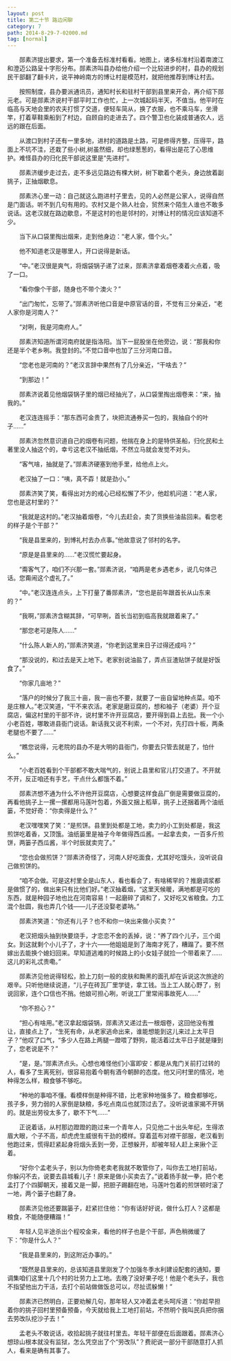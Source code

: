 ```yaml
---
layout: post
title: 第二十节 路边闲聊
category: 7
path: 2014-8-29-7-02000.md
tag: [normal]
---
```


　　郧素济提出要求，第一个准备去标准村看看。地图上，诸多标准村沿着南渡江和澄迈公路呈十字形分布。郧素济叫县办给他介绍一个比较进步的村，县办的规划民干部翻了翻卡片，说平神岭南方的博让村是模范村，就把他推荐到博让村去。

　　按照制度，县办要派通讯员，通知村长和驻村干部到县里来开会，再介绍下郧元老。可是郧素济说村干部平时工作也忙，上一次城起码半天，不值当。他平时在临高与天地会里的农夫打惯了交道，便轻车简从，换了衣服，也不乘马车，坐滑竿，打着草鞋乘船到了村边，自顾自的走进去了。四个警卫也化装成普通农人，远远的跟在后面。

　　从渡口到村子还有一里多地，进村的道路是土路，可是修得齐整，压得平，路面上不坑不洼，还栽了些小树,树虽然细，却也绿葱葱的，看得出是花了心思维护。难怪县办的归化民干部说这里是“先进村”。

　　郧素济缓步走过去，走不多远见路边有棵大树，树下歇着个老头，身边放着副挑子，正抽烟歇息。

　　郧素济心里一动：自己就这么跑进村子里去，见的人必然是公家人，说得自然是门面话。听不到几句有用的。农村又是个熟人社会，贸然来个陌生人谁也不敢多说话。这老汉就在路边歇息，不是这村的也是邻村的，对博让村的情况应该知道不少。

　　当下从口袋里掏出烟来，走到他身边：“老人家，借个火。”

　　他不知道老汉是哪里人，开口说得是新话。

　　“中。”老汉很是爽气，将烟袋锅子递了过来，郧素济拿着烟卷凑着火点着，吸了一口。

　　“看你像个干部，随身也不带个澳火？”

　　“出门匆忙，忘带了。”郧素济听他口音是中原官话的音，不觉有三分亲近，“老人家你是河南人？”

　　“对咧，我是河南府人。”

　　郧素济知道所谓河南府就是指洛阳。当下一屁股坐在他旁边，说：“那我和你还是半个老乡咧。我登封的。”不觉口音中也加了三分河南口音。

　　“您老也是河南的？”老汉言辞中果然有了几分亲近，“干啥去？”

　　“到那边！”

　　郧素济说着见他烟袋锅子里的烟已经抽光了，从口袋里掏出烟卷来：“来，抽我的。”

　　老汉连连摇手：“那东西可金贵了，块把流通券买一包的，我抽自个的叶子……”

　　郧素济忽然意识道自己的烟卷有问题，他揣在身上的是特供圣船，归化民和土著里没人抽这个的，幸亏这老汉不抽纸烟，不然立马就会发觉不对头。

　　“客气啥，抽就是了。”郧素济硬塞到他手里，给他点上火。

　　老汉抽了一口：“咦，真不孬！就是劲小。”

　　郧素济笑了笑，看得出对方的戒心已经松懈了不少，他趁机问道：“老人家，您也是这村里的？”

　　“我就是这村的。”老汉抽着烟卷，“今儿去赶会，卖了货换些油盐回来。看您老的样子是个干部？”

　　“我是县里来的，到博礼村去办点事。”他故意说了邻村的名字。

　　“原是是县里来的……”老汉慌忙要起身。

　　“甭客气了，咱们不兴那一套。”郧素济说，“咱两是老乡遇老乡，说几句体己话。您甭闹这个虚礼了。”

　　“中。”老汉连连点头，上下打量了番郧素济，“您也是前年跟首长从山东来的？”

　　“我啊，”郧素济含糊其辞，“可早咧，首长当初到临高我就跟着来了。”

　　“那您老可是陈人……”

　　“什么陈人新人的，”郧素济笑道，“你老到这里来日子过得还成吗？”

　　“那没说的，和过去是天上地下。老家别说油盐了，弄点豆渣贴饼子就是好饭食了。”

　　“你家几亩地？”

　　“落户的时候分了我三十亩，我一亩也不要，就要了一亩自留地种点菜。咱不是庄稼人。”老汉笑道，“干不来农活。老家是磨豆腐的，想和袖子（老婆）开个豆腐店，偏这村里的干部不许，说村里不许开豆腐店，要开得到县上去批。我一个小小老百姓，哪敢进县衙门说话。新话我又说不利索，一个不对，先打四十板，两条老腿也不要了……”

　　“瞧您说得，元老院的县办不是大明的县衙门，你要去只管去就是了，怕什么。”

　　“小老百姓看到个干部都不敢大喘气的，别说上县里和官儿打交道了。不开就不开，反正咱还有手艺，干点什么都饿不着。”

　　郧素济想不通为什么不许他开豆腐店，心想要这样食品厂倒是需要做豆腐的，再看他挑子上一摞一摞都用马莲叶包着，外面又捆上稻草，挑子上还捆着两个油纸篓，不觉好奇：“你卖得是什么？”

　　老汉嘿嘿笑了笑：“是煎饼。县里到处都是工地，卖力的小工到处都是，我这煎饼吃着香，又顶饿。油纸篓里是袖子今年做得西瓜酱。一起拿去卖，一百多斤煎饼，两篓子西瓜酱，半个时辰就卖完了。”

　　“您也会做煎饼？”郧素济奇怪了，河南人好吃面食，尤其好吃馒头，没听说自己做煎饼的。

　　“咱不会做。可是这村里全是山东人，看也看会了，有啥稀罕的？推磨调浆都是做惯了的，做出来只有比他们好。”老汉抽着烟，“这里天候暖，满地都是可吃的东西，就是种园子地也比在河南容易！一起磨碎了调和了，又好吃又省粮食。力工混个肚圆，我也弄几个钱――儿子还没娶老婆呐。”

　　郧素济笑道：“你还有儿子？也不和你一块出来做小买卖？”

　　老汉把烟头抽到快要烧手，才恋恋不舍的丢掉，说：“养了四个儿子，三个闺女。到这就剩个小儿子了，才十六――他姐姐是到了海南才死了，糟蹋了。要不然嫁出去能换个媳妇回来。早知道逃难的时候路上的小女娃子就捡一个带着来了……这儿的彩礼忒贵嘞。”

　　郧素济见他说得轻松，脸上刀刻一般的皮肤和黝黑的面孔却在诉说这次旅途的艰辛。只听他继续说道，“儿子在砖瓦厂里学徒，拿工钱。当上工人就心野了，别说回家，连个口信也不捎。他娘可担心咧，听说工厂里常闹事故死人……”

　　“你不担心？”

　　“担心有啥用。”老汉拿起烟袋锅，郧素济又递过去一根烟卷，这回他没有推让，直接点上了，“生死有命，从老家逃命出来，谁能想能到这儿来过上太平日子？”他叹了口气，“多少人在路上两腿一蹬喂了野狗，能活着过太平日子就是赚到了，您老说是不？”

　　“是，是。”郧素济点头。心想也难怪他们小富即安：都是从鬼门关前打过转的人，看多了生离死别，很容易抱着今朝有酒今朝醉的态度。他又问村里的情况，地种得怎么样，粮食够不够吃。

　　“种地的事咱不懂。看模样倒是种得不错，比老家种地强多了。粮食都够吃，孩子多，劳力弱的人家倒是缺粮，多吃点南瓜也就顶过去了。没听说谁家揭不开锅的。就是出劳役太多了，歇不下气……”

　　正说着话，从村那边蹬蹬的跑过来一个青年人，只见他二十出头年纪，生得浓眉大眼，个子不高，却虎虎生威很有干劲的模样。穿着蓝布对襟干部服，老汉看到他跑过来，慌得赶紧起身将烟头丢到一旁，正想躲开，却被年轻人赶上来揪个正着。

　　“好你个孟老头子，别以为你倚老卖老我就不敢管你了，叫你去工地打前站，你躲闪不去，说要去县城看儿子！原来是做小买卖去了。”说着扬手就一拳，把个老孟打了个四脚朝天，接着又是一脚，把胆子踢翻在地，马莲叶包着的煎饼顿时滚了一地，两个篓子也翻了身。

　　郧素济见他还要踹篓子，赶紧拦住他：“你有话好好说，做什么打人？这都是粮食，不能随便糟蹋！”

　　年轻人见半途杀出个程咬金来，看他的样子也是个干部，声色稍微缓了下：“你是什么人？”

　　“我是县里来的，到这附近办事的。”

　　“既然是县里来的，总该知道县里刚发了个加强冬季水利建设配套的通知，要调集咱们这里十几个村的壮劳力上工地。去晚了没好果子吃！他是个老头子，我也不指望他出力干活，去打个前站做做饭总可以，尽扯谎躲懒！”

　　郧素济已然明白，正要劝解几句，那年轻人又冲着孟老头呵斥道：“你趁早担着你的挑子回村里预备预备，今天就给我上工地打前站，不然明个我叫民兵把你捆去劳改队挖沙子去！”

　　孟老头不敢说话，收拾起挑子就往村里去。年轻干部便在后面跟着。郧素济心想琼山根本就没有监狱，怎么凭空出了个“劳改队”？费祀说一部分干部随意打人抓人，看来是确有其事了。
